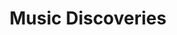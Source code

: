 ---
title: Music Discoveries
layout: wikibook
pinned: true
books:
 - title: At The Pershing-But Not For Me
   author: Ahmad Jamal
   notes: Good jazz for spring time.
---